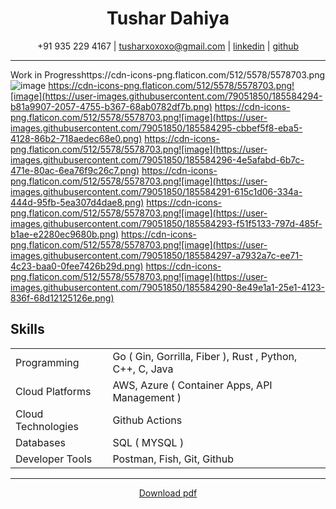 <h1 align="center" > <bold> Tushar Dahiya </bold> </h1>

 <p align="center"> +91 935 229 4167 | <a href="mailto:tusharxoxoxo@gmail.com">tusharxoxoxo@gmail.com</a> | <a href="https://www.linkedin.com/in/dahiya-tushar/">linkedin</a> | <a href="https://github.com/tusharxoxoxo">github</a> </p>

---
Work in Progresshttps://cdn-icons-png.flaticon.com/512/5578/5578703.png![image](https://user-images.githubusercontent.com/79051850/185584289-43ac8d2f-a7e6-49fb-9110-cdbc29da5d8c.png)
https://cdn-icons-png.flaticon.com/512/5578/5578703.png![image](https://user-images.githubusercontent.com/79051850/185584294-b81a9907-2057-4755-b367-68ab0782df7b.png)
https://cdn-icons-png.flaticon.com/512/5578/5578703.png![image](https://user-images.githubusercontent.com/79051850/185584295-cbbef5f8-eba5-4128-86b2-718aedec68e0.png)
https://cdn-icons-png.flaticon.com/512/5578/5578703.png![image](https://user-images.githubusercontent.com/79051850/185584296-4e5afabd-6b7c-471e-80ac-6ea76f9c26c7.png)
https://cdn-icons-png.flaticon.com/512/5578/5578703.png![image](https://user-images.githubusercontent.com/79051850/185584291-615c1d06-334a-444d-95fb-5ea307d4dae8.png)
https://cdn-icons-png.flaticon.com/512/5578/5578703.png![image](https://user-images.githubusercontent.com/79051850/185584293-f51f5133-797d-485f-b1ae-e2280ec9680b.png)
https://cdn-icons-png.flaticon.com/512/5578/5578703.png![image](https://user-images.githubusercontent.com/79051850/185584297-a7932a7c-ee71-4c23-baa0-0fee7426b29d.png)
https://cdn-icons-png.flaticon.com/512/5578/5578703.png![image](https://user-images.githubusercontent.com/79051850/185584290-8e49e1a1-25e1-4123-836f-68d12125126e.png)


## Skills

|                    |                                                                                                               |
| ------------------ | ------------------------------------------------------------------------------------------------------------- |
| Programming        | Go ( Gin, Gorrilla, Fiber ), Rust , Python, C++, C, Java                                                      |
| Cloud Platforms    | AWS, Azure ( Container Apps, API Management )                                                                 |
| Cloud Technologies | Github Actions                                                                                                |
| Databases          | SQL ( MYSQL )                                                                                                 |
| Developer Tools    | Postman, Fish, Git, Github                                                                                    |

---

<p align="center" > <a href="https://github.com/tusharxoxoxo/tusharxoxoxo/raw/main/resume.pdf"> Download pdf </a> </p>
